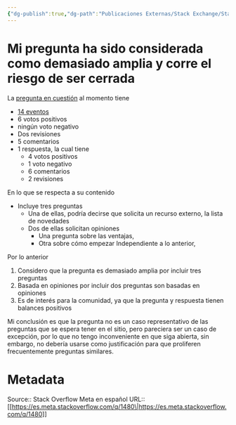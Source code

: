 ```yaml
---
{"dg-publish":true,"dg-path":"Publicaciones Externas/Stack Exchange/Stack Overflow en español/Stack Overflow en español Meta/es.meta.stackoverflow.com-1480.md","permalink":"/publicaciones-externas/stack-exchange/stack-overflow-en-espanol/stack-overflow-en-espanol-meta/es-meta-stackoverflow-com-1480/","title":"Mi pregunta ha sido considerada como demasiado amplia y corre el riesgo de ser cerrada","hide":true,"noteIcon":"\"0\"","created":"2024-04-03T12:49:10.680-06:00","updated":"2024-04-05T16:43:59.519-06:00"}
---
```


# Mi pregunta ha sido considerada como demasiado amplia y corre el riesgo de ser cerrada

La [pregunta en cuestión][1] al momento tiene

- [14 eventos][2] 
- 6 votos positivos
- ningún voto negativo
- Dos revisiones
- 5 comentarios
- 1 respuesta, la cual tiene
    - 4 votos positivos
    - 1 voto negativo
    - 6 comentarios
    - 2 revisiones

En lo que se respecta a su contenido
- Incluye tres preguntas
    - Una de ellas, podría decirse que solicita un recurso externo, la lista de novedades
    - Dos de ellas solicitan opiniones 
       - Una pregunta sobre las ventajas,
       - Otra sobre cómo empezar
Independiente a lo anterior, 

Por lo anterior

1. Considero que la pregunta es demasiado amplia por incluir tres preguntas
2. Basada en opiniones por incluir dos preguntas son basadas en opiniones
3. Es de interés para la comunidad, ya que la pregunta y respuesta tienen balances positivos

Mi conclusión es que la pregunta no es un caso representativo de las preguntas que se espera tener en el sitio, pero pareciera ser un caso de excepción, por lo que no tengo inconveniente en que siga abierta, sin embargo, no debería usarse como justificación para que proliferen frecuentemente preguntas similares.


  [1]: https://es.stackoverflow.com/q/51533/29967
  [2]: https://es.stackoverflow.com/posts/51533/timeline

# Metadata
Source:: Stack Overflow Meta en español
URL:: [[https://es.meta.stackoverflow.com/q/1480\|https://es.meta.stackoverflow.com/q/1480]]

